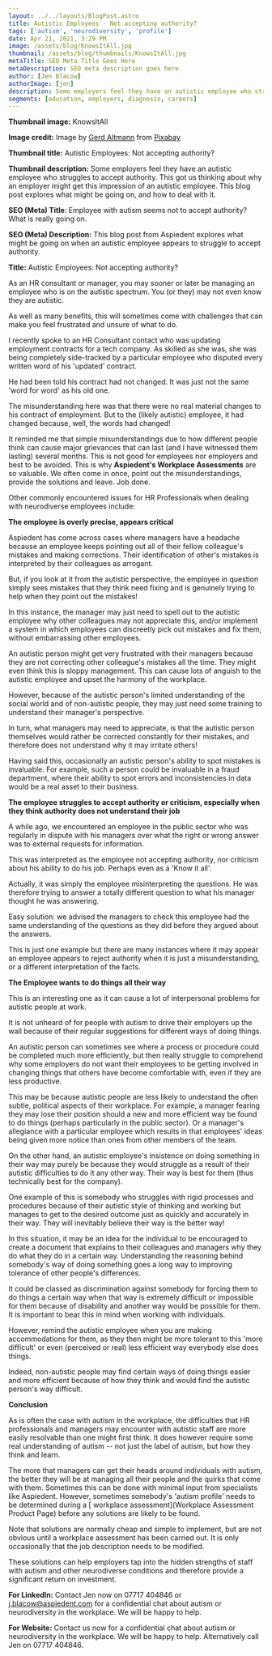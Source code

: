 ```yaml
---
layout: ../../layouts/BlogPost.astro
title: Autistic Employees - Not accepting authority?
tags: ['autism', 'neurodiversity', 'profile']
date: Apr 21, 2021, 3:29 PM
image: /assets/blog/KnowsItAll.jpg
thumbnail: /assets/blog/thumbnails/KnowsItAll.jpg
metaTitle: SEO Meta Title Goes Here
metaDescription: SEO meta description goes here.
author: [Jen Blacow]
authorImage: [jen]
description: Some employers feel they have an autistic employee who struggles to accept authority. This got us thinking about why an employer might get this impression of an autistic employee. This blog post explores what might be going on, and how to deal with it.
segments: [education, employers, diagnosis, careers]
---
```

**Thumbnail image:** KnowsItAll

**Image credit:** Image by [Gerd
Altmann](https://pixabay.com/users/geralt-9301/?utm_source=link-attribution&utm_medium=referral&utm_campaign=image&utm_content=616913) from [Pixabay](https://pixabay.com/?utm_source=link-attribution&utm_medium=referral&utm_campaign=image&utm_content=616913) 

**Thumbnail title:** Autistic Employees: Not accepting authority?

**Thumbnail description:** Some employers feel they have an autistic
employee who struggles to accept authority. This got us thinking about
why an employer might get this impression of an autistic employee. This
blog post explores what might be going on, and how to deal with it.

**SEO (Meta) Title**: Employee with autism seems not to accept
authority? What is really going on.

**SEO (Meta) Description:** This blog post from Aspiedent explores what
might be going on when an autistic employee appears to struggle to
accept authority.

**Title:** Autistic Employees: Not accepting authority?

As an HR consultant or manager, you may sooner or later be managing an
employee who is on the autistic spectrum. You (or they) may not even
know they are autistic. 

As well as many benefits, this will sometimes come with challenges that
can make you feel frustrated and unsure of what to do. 

I recently spoke to an HR Consultant contact who was updating employment
contracts for a tech company. As skilled as she was, she was being
completely side-tracked by a particular employee who disputed every
written word of his 'updated' contract. 

He had been told his contract had not changed. It was just not the same
'word for word' as his old one. 

The misunderstanding here was that there were no real material changes
to his contract of employment. But to the (likely autistic) employee, it
had changed because, well, the words had changed! 

It reminded me that simple misunderstandings due to how different people
think can cause major grievances that can last (and I have witnessed
them lasting) several months. This is not good for employees nor
employers and best to be avoided. This is why **Aspiedent's Workplace Assessments** are so
valuable. We often come in once, point out the misunderstandings,
provide the solutions and leave. Job done. 

Other commonly encountered issues for HR Professionals when dealing with
neurodiverse employees include:

**The employee is overly precise, appears critical**

Aspiedent has come across cases where managers have a headache because
an employee keeps pointing out all of their fellow colleague's mistakes
and making corrections. Their identification of other's mistakes is
interpreted by their colleagues as arrogant.

But, if you look at it from the autistic perspective, the employee in
question simply sees mistakes that they think need fixing and is
genuinely trying to help when they point out the mistakes! 

In this instance, the manager may just need to spell out to the autistic
employee why other colleagues may not appreciate this, and/or implement
a system in which employees can discreetly pick out mistakes and fix
them, without embarrassing other employees.  

An autistic person might get very frustrated with their managers because
they are not correcting other colleague\'s mistakes all the time. They
might even think this is sloppy management. This can cause lots of
anguish to the autistic employee and upset the harmony of the
workplace. 

However, because of the autistic person's limited understanding of the
social world and of non-autistic people, they may just need some
training to understand their manager's perspective. 

In turn, what managers may need to appreciate, is that the autistic
person themselves would rather be corrected constantly for their
mistakes, and therefore does not understand why it may irritate others!

Having said this, occasionally an autistic person's ability to spot
mistakes is invaluable. For example, such a person could be invaluable
in a fraud department, where their ability to spot errors and
inconsistencies in data would be a real asset to their business.

**The employee struggles to accept authority or criticism, especially
when they think authority does not understand their job**

A while ago, we encountered an employee in the public sector who was
regularly in dispute with his managers over what the right or wrong
answer was to external requests for information.

This was interpreted as the employee not accepting authority, nor
criticism about his ability to do his job. Perhaps even as a 'Know it
all'. 

Actually, it was simply the employee misinterpreting the questions. He
was therefore trying to answer a totally different question to what his
manager thought he was answering. 

Easy solution: we advised the managers to check this employee had the
same understanding of the questions as they did before they argued about
the answers. 

This is just one example but there are many instances where it may
appear an employee appears to reject authority when it is just a
misunderstanding, or a different interpretation of the facts.

**The Employee wants to do things all their way**

This is an interesting one as it can cause a lot of interpersonal
problems for autistic people at work. 

It is not unheard of for people with autism to drive their employers up
the wall because of their regular suggestions for different ways of
doing things. 

An autistic person can sometimes see where a process or procedure could
be completed much more efficiently, but then really struggle to
comprehend why some employers do not want their employees to be getting
involved in changing things that others have become comfortable with,
even if they are less productive.

This may be because autistic people are less likely to understand the
often subtle, political aspects of their workplace. For example, a
manager fearing they may lose their position should a new and more
efficient way be found to do things (perhaps particularly in the public
sector). Or a manager's allegiance with a particular employee which
results in that employees' ideas being given more notice than ones from
other members of the team.

On the other hand, an autistic employee's insistence on doing something
in their way may purely be because they would struggle as a result of
their autistic difficulties to do it any other way. Their way is best
for them (thus technically best for the company). 

One example of this is somebody who struggles with rigid processes and
procedures because of their autistic style of thinking and working but
manages to get to the desired outcome just as quickly and accurately in
their way. They will inevitably believe their way is the better way!

In this situation, it may be an idea for the individual to be encouraged
to create a document that explains to their colleagues and managers why
they do what they do in a certain way. Understanding the reasoning
behind somebody's way of doing something goes a long way to improving
tolerance of other people's differences. 

It could be classed as discrimination against somebody for forcing them
to do things a certain way when that way is extremely difficult or
impossible for them because of disability and another way would be
possible for them. It is important to bear this in mind when working
with individuals.

However, remind the autistic employee when you are making accommodations
for them, as they then might be more tolerant to this 'more difficult'
or even (perceived or real) less efficient way everybody else does
things.

Indeed, non-autistic people may find certain ways of doing things easier
and more efficient because of how they think and would find the autistic
person's way difficult.

**Conclusion**

As is often the case with autism in the workplace, the difficulties that
HR professionals and managers may encounter with autistic staff are more
easily resolvable than one might first think. It does however require
some real understanding of autism -- not just the label of autism, but
how they think and learn. 

The more that managers can get their heads around individuals with
autism, the better they will be at managing all their people and the
quirks that come with them. Sometimes this can be done with minimal
input from specialists like Aspiedent. However, sometimes somebody's
'autism profile' needs to be determined during a [ workplace
assessment](Workplace Assessment Product Page) before
any solutions are likely to be found. 

Note that solutions are normally cheap and simple to implement, but are
not obvious until a workplace assessment has been carried out. It is
only occasionally that the job description needs to be modified.

These solutions can help employers tap into the hidden strengths of
staff with autism and other neurodiverse conditions and therefore
provide a significant return on investment. 

**For LinkedIn:** Contact Jen now on 07717 404846 or
<j.blacow@aspiedent.com> for a confidential chat about autism or
neurodiversity in the workplace. We will be happy to help.

**For Website:** Contact us now for a confidential chat
about autism or neurodiversity in the workplace. We will be happy to
help. Alternatively call Jen on 07717 404846.
